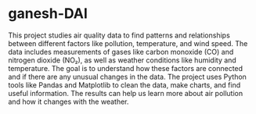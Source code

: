 # ganesh-DAI
This project studies air quality data to find patterns and relationships between different factors like pollution, temperature, and wind speed. The data includes measurements of gases like carbon monoxide (CO) and nitrogen dioxide (NO₂), as well as weather conditions like humidity and temperature. The goal is to understand how these factors are connected and if there are any unusual changes in the data. The project uses Python tools like Pandas and Matplotlib to clean the data, make charts, and find useful information. The results can help us learn more about air pollution and how it changes with the weather.
